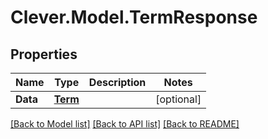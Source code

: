 # Clever.Model.TermResponse
## Properties

Name | Type | Description | Notes
------------ | ------------- | ------------- | -------------
**Data** | [**Term**](Term.md) |  | [optional] 

[[Back to Model list]](../README.md#documentation-for-models) [[Back to API list]](../README.md#documentation-for-api-endpoints) [[Back to README]](../README.md)

